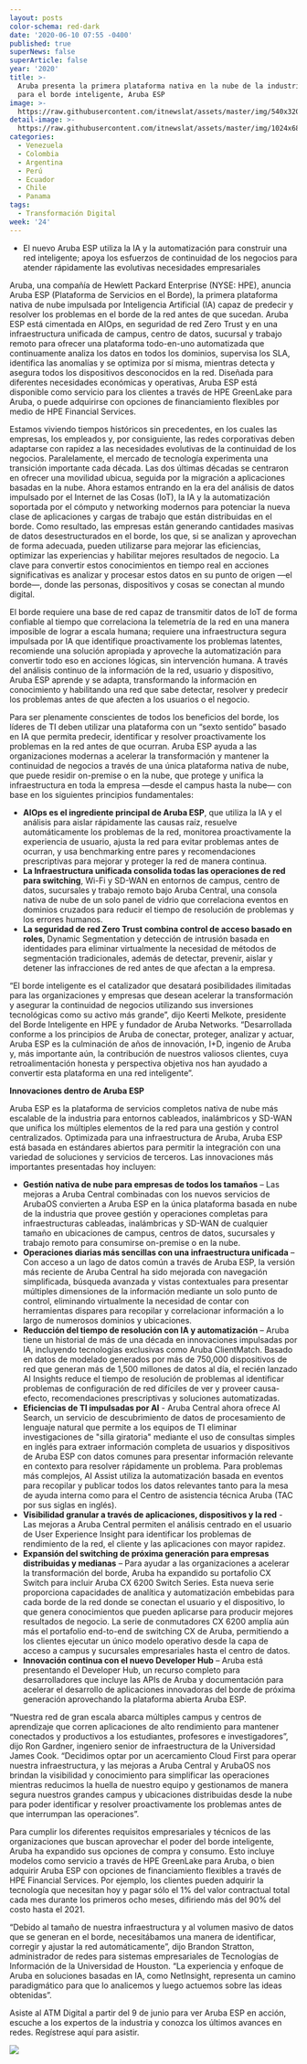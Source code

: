 ```yaml
---
layout: posts
color-schema: red-dark
date: '2020-06-10 07:55 -0400'
published: true
superNews: false
superArticle: false
year: '2020'
title: >-
  Aruba presenta la primera plataforma nativa en la nube de la industria creada
  para el borde inteligente, Aruba ESP
image: >-
  https://raw.githubusercontent.com/itnewslat/assets/master/img/540x320/Cloud-Computing-1p.jpg
detail-image: >-
  https://raw.githubusercontent.com/itnewslat/assets/master/img/1024x680/Cloud-Computing-1g.jpg
categories:
  - Venezuela
  - Colombia
  - Argentina
  - Perú
  - Ecuador
  - Chile
  - Panama
tags:
  - Transformación Digital
week: '24'
---
```

- El nuevo Aruba ESP utiliza la IA y la automatización para construir una red inteligente; apoya los esfuerzos de continuidad de los negocios para atender rápidamente las evolutivas necesidades empresariales  

Aruba, una compañía de Hewlett Packard Enterprise (NYSE: HPE), anuncia Aruba ESP (Plataforma de Servicios en el Borde), la primera plataforma nativa de nube impulsada por Inteligencia Artificial (IA) capaz de predecir y resolver los problemas en el borde de la red antes de que sucedan. Aruba ESP está cimentada en AIOps, en seguridad de red Zero Trust y en una infraestructura unificada de campus, centro de datos, sucursal y trabajo remoto para ofrecer una plataforma todo-en-uno automatizada que continuamente analiza los datos en todos los dominios, supervisa los SLA, identifica las anomalías y se optimiza por sí misma, mientras detecta y asegura todos los dispositivos desconocidos en la red. Diseñada para diferentes necesidades económicas y operativas, Aruba ESP está disponible como servicio para los clientes a través de HPE GreenLake para Aruba, o puede adquirirse con opciones de financiamiento flexibles por medio de HPE Financial Services.

Estamos viviendo tiempos históricos sin precedentes, en los cuales las empresas, los empleados y, por consiguiente, las redes corporativas deben adaptarse con rapidez a las necesidades evolutivas de la continuidad de los negocios. Paralelamente, el mercado de tecnología experimenta una transición importante cada década. Las dos últimas décadas se centraron en ofrecer una movilidad ubicua, seguida por la migración a aplicaciones basadas en la nube. Ahora estamos entrando en la era del análisis de datos impulsado por el Internet de las Cosas (IoT), la IA y la automatización soportada por el cómputo y networking modernos para potenciar la nueva clase de aplicaciones y cargas de trabajo que están distribuidas en el borde. Como resultado, las empresas están generando cantidades masivas de datos desestructurados en el borde, los que, si se analizan y aprovechan de forma adecuada, pueden utilizarse para mejorar las eficiencias, optimizar las experiencias y habilitar mejores resultados de negocio. La clave para convertir estos conocimientos en tiempo real en acciones significativas es analizar y procesar estos datos en su punto de origen —el borde—, donde las personas, dispositivos y cosas se conectan al mundo digital.   

El borde requiere una base de red capaz de transmitir datos de IoT de forma confiable al tiempo que correlaciona la telemetría de la red en una manera imposible de lograr a escala humana; requiere una infraestructura segura impulsada por IA que identifique proactivamente los problemas latentes, recomiende una solución apropiada y aproveche la automatización para convertir todo eso en acciones lógicas, sin intervención humana. A través del análisis continuo de la información de la red, usuario y dispositivo, Aruba ESP aprende y se adapta, transformando la información en conocimiento y habilitando una red que sabe detectar, resolver y predecir los problemas antes de que afecten a los usuarios o el negocio.

Para ser plenamente conscientes de todos los beneficios del borde, los líderes de TI deben utilizar una plataforma con un “sexto sentido” basado en IA que permita predecir, identificar y resolver proactivamente los problemas en la red antes de que ocurran. Aruba ESP ayuda a las organizaciones modernas a acelerar la transformación y mantener la continuidad de negocios a través de una única plataforma nativa de nube, que puede residir on-premise o en la nube, que protege y unifica la infraestructura en toda la empresa —desde el campus hasta la nube— con base en los siguientes principios fundamentales:  

- **AIOps es el ingrediente principal de Aruba ESP**, que utiliza la IA y el análisis para aislar rápidamente las causas raíz, resuelve automáticamente los problemas de la red, monitorea proactivamente la experiencia de usuario, ajusta la red para evitar problemas antes de ocurran, y usa benchmarking entre pares y recomendaciones prescriptivas para mejorar y proteger la red de manera continua.
- **La Infraestructura unificada consolida todas las operaciones de red para switching**, Wi-Fi y SD-WAN en entornos de campus, centro de datos, sucursales y trabajo remoto bajo Aruba Central, una consola nativa de nube de un solo panel de vidrio que correlaciona eventos en dominios cruzados para reducir el tiempo de resolución de problemas y los errores humanos.
- **La seguridad de red Zero Trust combina control de acceso basado en roles**, Dynamic Segmentation y detección de intrusión basada en identidades para eliminar virtualmente la necesidad de métodos de segmentación tradicionales, además de detectar, prevenir, aislar y detener las infracciones de red antes de que afectan a la empresa.

“El borde inteligente es el catalizador que desatará posibilidades ilimitadas para las organizaciones y empresas que desean acelerar la transformación y asegurar la continuidad de negocios utilizando sus inversiones tecnológicas como su activo más grande”, dijo Keerti Melkote, presidente del Borde Inteligente en HPE y fundador de Aruba Networks. “Desarrollada conforme a los principios de Aruba de conectar, proteger, analizar y actuar, Aruba ESP es la culminación de años de innovación, I+D, ingenio de Aruba y, más importante aún, la contribución de nuestros valiosos clientes, cuya retroalimentación honesta y perspectiva objetiva nos han ayudado a convertir esta plataforma en una red inteligente”.

**Innovaciones dentro de Aruba ESP**

Aruba ESP es la plataforma de servicios completos nativa de nube más escalable de la industria para entornos cableados, inalámbricos y SD-WAN que unifica los múltiples elementos de la red para una gestión y control centralizados. Optimizada para una infraestructura de Aruba, Aruba ESP está basada en estándares abiertos para permitir la integración con una variedad de soluciones y servicios de terceros. Las innovaciones más importantes presentadas hoy incluyen:

- **Gestión nativa de nube para empresas de todos los tamaños** – Las mejoras a Aruba Central combinadas con los nuevos servicios de ArubaOS convierten a Aruba ESP en la única plataforma basada en nube de la industria que provee gestión y operaciones completas para infraestructuras cableadas, inalámbricas y SD-WAN de cualquier tamaño en ubicaciones de campus, centros de datos, sucursales y trabajo remoto para consumirse on-premise o en la nube.
- **Operaciones diarias más sencillas con una infraestructura unificada** – Con acceso a un lago de datos común a través de Aruba ESP, la versión más reciente de Aruba Central ha sido mejorada con navegación simplificada, búsqueda avanzada y vistas contextuales para presentar múltiples dimensiones de la información mediante un solo punto de control, eliminando virtualmente la necesidad de contar con herramientas dispares para recopilar y correlacionar información a lo largo de numerosos dominios y ubicaciones.
- **Reducción del tiempo de resolución con IA y automatización** – Aruba tiene un historial de más de una década en innovaciones impulsadas por IA, incluyendo tecnologías exclusivas como Aruba ClientMatch. Basado en datos de modelado generados por más de 750,000 dispositivos de red que generan más de 1,500 millones de datos al día, el recién lanzado AI Insights reduce el tiempo de resolución de problemas al identificar problemas de configuración de red difíciles de ver y proveer causa-efecto, recomendaciones prescriptivas y soluciones automatizadas. 
- **Eficiencias de TI impulsadas por AI** - Aruba Central ahora ofrece AI Search, un servicio de descubrimiento de datos de procesamiento de lenguaje natural que permite a los equipos de TI eliminar investigaciones de "silla giratoria" mediante el uso de consultas simples en inglés para extraer información completa de usuarios y dispositivos de Aruba ESP con datos comunes para presentar información relevante en contexto para resolver rápidamente un problema. Para problemas más complejos, AI Assist utiliza la automatización basada en eventos para recopilar y publicar todos los datos relevantes tanto para la mesa de ayuda interna como para el Centro de asistencia técnica Aruba (TAC por sus siglas en inglés).
- **Visibilidad granular a través de aplicaciones, dispositivos y la red** - Las mejoras a Aruba Central permiten el análisis centrado en el usuario de User Experience Insight para identificar los problemas de rendimiento de la red, el cliente y las aplicaciones con mayor rapidez.
- **Expansión del switching de próxima generación para empresas distribuidas y medianas** – Para ayudar a las organizaciones a acelerar la transformación del borde, Aruba ha expandido su portafolio CX Switch para incluir Aruba CX 6200 Switch Series. Esta nueva serie proporciona capacidades de analítica y automatización embebidas para cada borde de la red donde se conectan el usuario y el dispositivo, lo que genera conocimientos que pueden aplicarse para producir mejores resultados de negocio. La serie de conmutadores CX 6200 amplía aún más el portafolio end-to-end de switching CX de Aruba, permitiendo a los clientes ejecutar un único modelo operativo desde la capa de acceso a campus y sucursales empresariales hasta el centro de datos. 
- **Innovación continua con el nuevo Developer Hub** – Aruba está presentando el Developer Hub, un recurso completo para desarrolladores que incluye las APIs de Aruba y documentación para acelerar el desarrollo de aplicaciones innovadoras del borde de próxima generación aprovechando la plataforma abierta Aruba ESP.

“Nuestra red de gran escala abarca múltiples campus y centros de aprendizaje que corren aplicaciones de alto rendimiento para mantener conectados y productivos a los estudiantes, profesores e investigadores”, dijo Ron Gardner, ingeniero senior de infraestructura de la Universidad James Cook. “Decidimos optar por un acercamiento Cloud First para operar nuestra infraestructura, y las mejoras a Aruba Central y ArubaOS nos brindan la visibilidad y conocimiento para simplificar las operaciones mientras reducimos la huella de nuestro equipo y gestionamos de manera segura nuestros grandes campus y ubicaciones distribuidas desde la nube para poder identificar y resolver proactivamente los problemas antes de que interrumpan las operaciones”.

Para cumplir los diferentes requisitos empresariales y técnicos de las organizaciones que buscan aprovechar el poder del borde inteligente, Aruba ha expandido sus opciones de compra y consumo. Esto incluye modelos como servicio a través de HPE GreenLake para Aruba, o bien adquirir Aruba ESP con opciones de financiamiento flexibles a través de HPE Financial Services. Por ejemplo, los clientes pueden adquirir la tecnología que necesitan hoy y pagar sólo el 1% del valor contractual total cada mes durante los primeros ocho meses, difiriendo más del 90% del costo hasta el 2021.

“Debido al tamaño de nuestra infraestructura y al volumen masivo de datos que se generan en el borde, necesitábamos una manera de identificar, corregir y ajustar la red automáticamente”, dijo Brandon Stratton, administrador de redes para sistemas empresariales de Tecnologías de Información de la Universidad de Houston. “La experiencia y enfoque de Aruba en soluciones basadas en IA, como NetInsight, representa un camino paradigmático para que lo analicemos y luego actuemos sobre las ideas obtenidas”.

Asiste al ATM Digital a partir del 9 de junio para ver Aruba ESP en acción, escuche a los expertos de la industria y conozca los últimos avances en redes. Regístrese aquí para asistir.

<img src="https://tracker.metricool.com/c3po.jpg?hash=56f88a41e39ab42c063cc51676587a04"/>